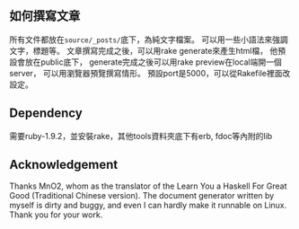 ## 如何撰寫文章

所有文件都放在`source/_posts/`底下，為純文字檔案。
可以用一些小語法來強調文字，標題等。
文章撰寫完成之後，可以用rake generate來產生html檔，
他預設會放在public底下，
generate完成之後可以用rake preview在local端開一個server，
可以用瀏覽器預覽撰寫情形。
預設port是5000，可以從Rakefile裡面改設定。

## Dependency

需要ruby-1.9.2，並安裝rake，其他tools資料夾底下有erb, fdoc等內附的lib

## Acknowledgement

Thanks MnO2, whom as the translator of the Learn You a Haskell For Great Good (Traditional Chinese version). The document generator written by myself is dirty and buggy, and even I can hardly make it runnable on Linux. Thank you for your work.
